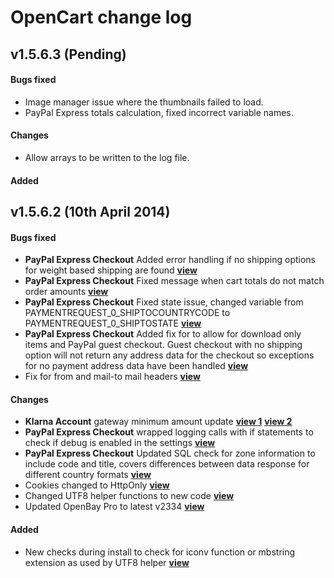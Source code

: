 # OpenCart change log

## v1.5.6.3 (Pending)
#### Bugs fixed
* Image manager issue where the thumbnails failed to load.
* PayPal Express totals calculation, fixed incorrect variable names.

#### Changes
* Allow arrays to be written to the log file.

#### Added

## v1.5.6.2 (10th April 2014)
#### Bugs fixed
- **PayPal Express Checkout** Added error handling if no shipping options for weight based shipping are found [**view**](https://github.com/opencart/opencart/commit/201004c7dcbec43d17477a099fc8522f56537c00)
- **PayPal Express Checkout** Fixed message when cart totals do not match order amounts [**view**](https://github.com/opencart/opencart/commit/1bf9db4306223760ba00a1a6bd8524cb1f96128b)
- **PayPal Express Checkout** Fixed state issue, changed variable from PAYMENTREQUEST_0_SHIPTOCOUNTRYCODE to PAYMENTREQUEST_0_SHIPTOSTATE [**view**](https://github.com/opencart/opencart/commit/ff2705e21aa3062db53a4a39e5651d231af20e9c)
- **PayPal Express Checkout** Added fix for to allow for download only items and PayPal guest checkout. Guest checkout with no shipping option will not return any address data for the checkout so exceptions for no payment address data have been handled [**view**](https://github.com/opencart/opencart/commit/0a94a4073743cced97e0944d702425c7c57cf866)
- Fix for from and mail-to mail headers [**view**](https://github.com/opencart/opencart/commit/03bc37b4303bc3a9e9b6d9d34d604f0126aa61d1)

#### Changes
* **Klarna Account** gateway minimum amount update [**view 1**](https://github.com/opencart/opencart/commit/0c579e27168db635e43a0d9d2562c4bb5b26f464) [**view 2**](https://github.com/opencart/opencart/commit/d4ee47aedd456828c656075da6aecc345365d4ff)
* **PayPal Express Checkout** wrapped logging calls with if statements to check if debug is enabled in the settings [**view**](https://github.com/opencart/opencart/commit/765ea85956ca1d50aea5c8108c7c39a6dd4ad765)
* **PayPal Express Checkout** Updated SQL check for zone information to include code and title, covers differences between data response for different country formats [**view**](https://github.com/opencart/opencart/commit/395d4cc04c26b12dfa9a427142a9890876ceecf7)
* Cookies changed to HttpOnly [**view**](https://github.com/opencart/opencart/commit/53c376abb238a5d0bb14aa5e1a39f0601a4c6b9f)
* Changed UTF8 helper functions to new code [**view**](https://github.com/opencart/opencart/commit/d55aa27958895ed4f3141d4cffc94c7589aae48c)
* Updated OpenBay Pro to latest v2334 [**view**](https://github.com/opencart/opencart/pull/1327)

#### Added
* New checks during install to check for iconv function or mbstring extension as used by UTF8 helper [**view**](https://github.com/opencart/opencart/commit/8f4a58899e5ca0316b3e3be49a1171ccf3b0db26)